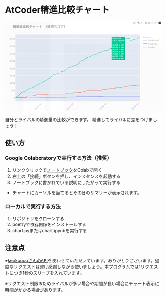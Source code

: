 # AtCoder精進比較チャート

![chart](./image/example.png)

自分とライバルの精進量の比較ができます。 精進してライバルに差をつけましょう！

## 使い方

### Google Colaboratoryで実行する方法（推奨）

1. リンククリックで[ノートブック](https://colab.research.google.com/github/A-tilol/atcoder-shojin-chart/blob/main/chart.ipynb)をColabで開く
2. 右上の「接続」ボタンを押し、インスタンスを起動する
3. ノートブックに書かれている説明にしたがって実行する

- チャートにカーソルを当てるとその日のサマリーが表示されます。

### ローカルで実行する方法

1. リポジトリをクローンする
2. poetryで依存関係をインストールする
3. chart.pyまたはchart.ipynbを実行する

## 注意点

※[kenkooooさんのAPI](https://github.com/kenkoooo/AtCoderProblems/blob/master/doc/api.md)を使わせていただいています。ありがとうございます。過度なリクエストは避け感謝しながら使いましょう。本プログラムでは1リクエストにつき1秒のスリープを入れています。

※リクエスト制限のためライバルが多い場合や期間が長い場合にチャート表示に時間がかかる場合があります。
